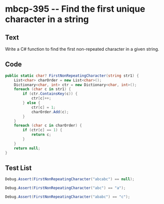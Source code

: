 # mbcp-395 -- Find the first unique character in a string

## Text

Write a C# function to find the first non-repeated character in a given string.

## Code

```csharp
public static char? FirstNonRepeatingCharacter(string str1) {
    List<char> charOrder = new List<char>();
    Dictionary<char, int> ctr = new Dictionary<char, int>();
    foreach (char c in str1) {
        if (ctr.ContainsKey(c)) {
            ctr[c]++;
        } else {
            ctr[c] = 1;
            charOrder.Add(c);
        }
    }
    foreach (char c in charOrder) {
        if (ctr[c] == 1) {
            return c;
        }
    }
    return null;
}
```

## Test List

```csharp
Debug.Assert(FirstNonRepeatingCharacter("abcabc") == null);
```

```csharp
Debug.Assert(FirstNonRepeatingCharacter("abc") == "a");
```

```csharp
Debug.Assert(FirstNonRepeatingCharacter("ababc") == "c");
```
